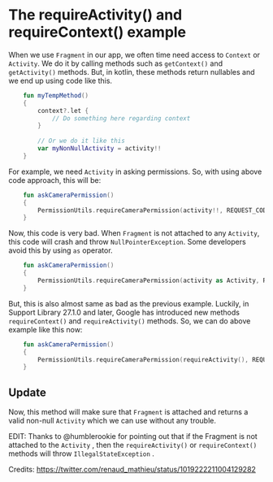 # The requireActivity() and requireContext() example

When we use ```Fragment``` in our app, we often time need access to ```Context``` or ```Activity```. We do it by calling methods such as ```getContext()``` and ```getActivity()``` methods. But, in kotlin, these methods return nullables and we end up using code like this.

```kotlin
    fun myTempMethod()
    {
        context?.let {
            // Do something here regarding context
        }
        
        // Or we do it like this
        var myNonNullActivity = activity!!
    }
```

For example, we need ```Activity``` in asking permissions. So, with using above code approach, this will be:

```kotlin
    fun askCameraPermission()
    {
        PermissionUtils.requireCameraPermission(activity!!, REQUEST_CODE_CAMERA)
    }
```

Now, this code is very bad. When ```Fragment``` is not attached to any ```Activity```, this code will crash and throw ```NullPointerException```. Some developers avoid this by using ```as``` operator.

```kotlin
    fun askCameraPermission()
    {
        PermissionUtils.requireCameraPermission(activity as Activity, REQUEST_CODE_CAMERA)
    }
```

But, this is also almost same as bad as the previous example. Luckily, in Support Library 27.1.0 and later, Google has introduced new methods ```requireContext()``` and ```requireActivity()``` methods. So, we can do above example like this now:

```kotlin
    fun askCameraPermission()
    {
        PermissionUtils.requireCameraPermission(requireActivity(), REQUEST_CODE_CAMERA)
    }
```

## Update
Now, this method will make sure that ```Fragment``` is attached and returns a valid non-null ```Activity``` which we can use without any trouble.

EDIT: Thanks to @humblerookie for pointing out that if the Fragment is not attached to the `Activity` , then the `requireActivity()` or `requireContext()` methods will throw `IllegalStateException` .

Credits: https://twitter.com/renaud_mathieu/status/1019222211004129282

